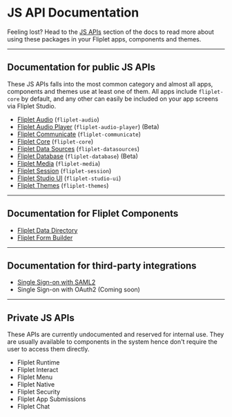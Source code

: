 # JS API Documentation

Feeling lost? Head to the [JS APIs](JS-APIs.md) section of the docs to read more about using these packages in your Fliplet apps, components and themes.

---

## Documentation for public JS APIs

These JS APIs falls into the most common category and almost all apps, components and themes use at least one of them. All apps include `fliplet-core` by default, and any other can easily be included on your app screens via Fliplet Studio.

- [Fliplet Audio](API/fliplet-audio.md) (`fliplet-audio`)
- [Fliplet Audio Player](API/fliplet-audio-player.md) (`fliplet-audio-player`) (Beta)
- [Fliplet Communicate](API/fliplet-communicate.md) (`fliplet-communicate`)
- [Fliplet Core](API/fliplet-core.md) (`fliplet-core`)
- [Fliplet Data Sources](API/fliplet-datasources.md) (`fliplet-datasources`)
- [Fliplet Database](API/fliplet-database.md) (`fliplet-database`) (Beta)
- [Fliplet Media](API/fliplet-media.md) (`fliplet-media`)
- [Fliplet Session](API/fliplet-session.md) (`fliplet-session`)
- [Fliplet Studio UI](UI-guidelines-interface.md) (`fliplet-studio-ui`)
- [Fliplet Themes](API/fliplet-themes.md) (`fliplet-themes`)

---

## Documentation for Fliplet Components

- [Fliplet Data Directory](API/components/data-directory.md)
- [Fliplet Form Builder](API/components/form-builder.md)

---

## Documentation for third-party integrations

- [Single Sign-on with SAML2](API/integrations/sso-saml2.md)
- Single Sign-on with OAuth2 (Coming soon)

---

## Private JS APIs

These APIs are currently undocumented and reserved for internal use. They are usually available to components in the system hence don't require the user to access them directly.

- Fliplet Runtime
- Fliplet Interact
- Fliplet Menu
- Fliplet Native
- Fliplet Security
- Fliplet App Submissions
- Fliplet Chat